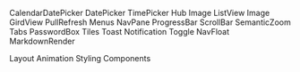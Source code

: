 CalendarDatePicker
DatePicker
TimePicker
Hub
Image
ListView
Image
GirdView
PullRefresh
Menus
NavPane
ProgressBar
ScrollBar
SemanticZoom
Tabs
PasswordBox
Tiles
Toast
Notification
Toggle
NavFloat
MarkdownRender


Layout
Animation
Styling Components
